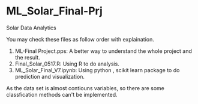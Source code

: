 # ML_Solar_Final-Prj
Solar Data Analytics

You may check these files as follow order with explaination.

1. ML-Final Project.pps: A better way to understand the whole project and the result.
2. Final_Solar_0517.R: Using R to do analysis.
3. ML_Solar_Final_V7.ipynb:  Using python , scikit learn package to do prediction and visualization. 

As the data set is almost contiouns variables, so there are some classfication methods can't be implemented. 
